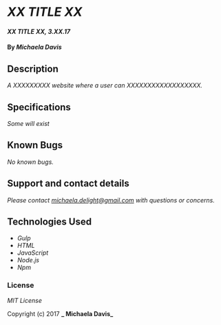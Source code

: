# _XX TITLE XX_

#### _XX TITLE XX, 3.XX.17_

#### By _**Michaela Davis**_


## Description

_A XXXXXXXXX website where a user can XXXXXXXXXXXXXXXXXX._

## Specifications
*Some will exist*

## Known Bugs

_No known bugs._

## Support and contact details

_Please contact michaela.delight@gmail.com with questions or concerns._

## Technologies Used

* _Gulp_
* _HTML_
* _JavaScript_
* _Node.js_
* _Npm_


### License

*MIT License*

Copyright (c) 2017 **_ Michaela Davis_**
